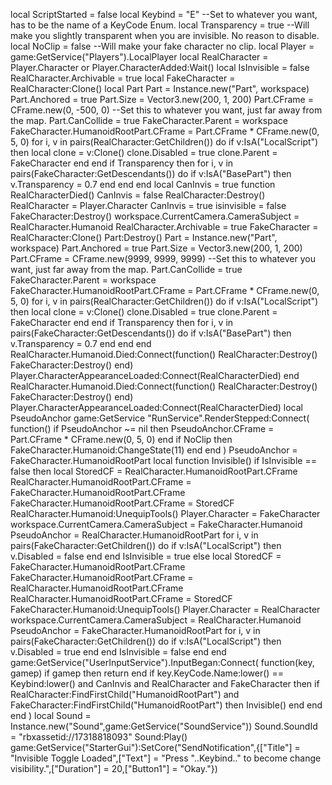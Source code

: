 local ScriptStarted = false local Keybind = "E" --Set to whatever you want, has to be the name of a KeyCode Enum. local Transparency = true --Will make you slightly transparent when you are invisible. No reason to disable. local NoClip = false --Will make your fake character no clip. local Player = game:GetService("Players").LocalPlayer local RealCharacter = Player.Character or Player.CharacterAdded:Wait() local IsInvisible = false RealCharacter.Archivable = true local FakeCharacter = RealCharacter:Clone() local Part Part = Instance.new("Part", workspace) Part.Anchored = true Part.Size = Vector3.new(200, 1, 200) Part.CFrame = CFrame.new(0, -500, 0) --Set this to whatever you want, just far away from the map. Part.CanCollide = true FakeCharacter.Parent = workspace FakeCharacter.HumanoidRootPart.CFrame = Part.CFrame * CFrame.new(0, 5, 0) for i, v in pairs(RealCharacter:GetChildren()) do if v:IsA("LocalScript") then local clone = v:Clone() clone.Disabled = true clone.Parent = FakeCharacter end end if Transparency then for i, v in pairs(FakeCharacter:GetDescendants()) do if v:IsA("BasePart") then v.Transparency = 0.7 end end end local CanInvis = true function RealCharacterDied() CanInvis = false RealCharacter:Destroy() RealCharacter = Player.Character CanInvis = true isinvisible = false FakeCharacter:Destroy() workspace.CurrentCamera.CameraSubject = RealCharacter.Humanoid RealCharacter.Archivable = true FakeCharacter = RealCharacter:Clone() Part:Destroy() Part = Instance.new("Part", workspace) Part.Anchored = true Part.Size = Vector3.new(200, 1, 200) Part.CFrame = CFrame.new(9999, 9999, 9999) --Set this to whatever you want, just far away from the map. Part.CanCollide = true FakeCharacter.Parent = workspace FakeCharacter.HumanoidRootPart.CFrame = Part.CFrame * CFrame.new(0, 5, 0) for i, v in pairs(RealCharacter:GetChildren()) do if v:IsA("LocalScript") then local clone = v:Clone() clone.Disabled = true clone.Parent = FakeCharacter end end if Transparency then for i, v in pairs(FakeCharacter:GetDescendants()) do if v:IsA("BasePart") then v.Transparency = 0.7 end end end RealCharacter.Humanoid.Died:Connect(function() RealCharacter:Destroy() FakeCharacter:Destroy() end) Player.CharacterAppearanceLoaded:Connect(RealCharacterDied) end RealCharacter.Humanoid.Died:Connect(function() RealCharacter:Destroy() FakeCharacter:Destroy() end) Player.CharacterAppearanceLoaded:Connect(RealCharacterDied) local PseudoAnchor game:GetService "RunService".RenderStepped:Connect( function() if PseudoAnchor ~= nil then PseudoAnchor.CFrame = Part.CFrame * CFrame.new(0, 5, 0) end if NoClip then FakeCharacter.Humanoid:ChangeState(11) end end ) PseudoAnchor = FakeCharacter.HumanoidRootPart local function Invisible() if IsInvisible == false then local StoredCF = RealCharacter.HumanoidRootPart.CFrame RealCharacter.HumanoidRootPart.CFrame = FakeCharacter.HumanoidRootPart.CFrame FakeCharacter.HumanoidRootPart.CFrame = StoredCF RealCharacter.Humanoid:UnequipTools() Player.Character = FakeCharacter workspace.CurrentCamera.CameraSubject = FakeCharacter.Humanoid PseudoAnchor = RealCharacter.HumanoidRootPart for i, v in pairs(FakeCharacter:GetChildren()) do if v:IsA("LocalScript") then v.Disabled = false end end IsInvisible = true else local StoredCF = FakeCharacter.HumanoidRootPart.CFrame FakeCharacter.HumanoidRootPart.CFrame = RealCharacter.HumanoidRootPart.CFrame RealCharacter.HumanoidRootPart.CFrame = StoredCF FakeCharacter.Humanoid:UnequipTools() Player.Character = RealCharacter workspace.CurrentCamera.CameraSubject = RealCharacter.Humanoid PseudoAnchor = FakeCharacter.HumanoidRootPart for i, v in pairs(FakeCharacter:GetChildren()) do if v:IsA("LocalScript") then v.Disabled = true end end IsInvisible = false end end game:GetService("UserInputService").InputBegan:Connect( function(key, gamep) if gamep then return end if key.KeyCode.Name:lower() == Keybind:lower() and CanInvis and RealCharacter and FakeCharacter then if RealCharacter:FindFirstChild("HumanoidRootPart") and FakeCharacter:FindFirstChild("HumanoidRootPart") then Invisible() end end end ) local Sound = Instance.new("Sound",game:GetService("SoundService")) Sound.SoundId = "rbxassetid://17318818093" Sound:Play() game:GetService("StarterGui"):SetCore("SendNotification",{["Title"] = "Invisible Toggle Loaded",["Text"] = "Press "..Keybind.." to become change visibility.",["Duration"] = 20,["Button1"] = "Okay."})
